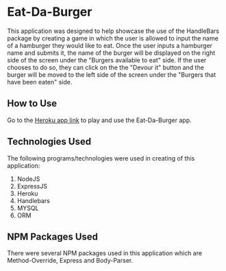# Eat-Da-Burger

This application was designed to help showcase the use of the HandleBars package by creating a game in which the user is allowed to input the name of a hamburger they would like to eat. Once the user inputs a hamburger name and submits it, the name of the burger will be displayed on the right side of the screen under the "Burgers available to eat" side. If the user chooses to do so, they can click on the the "Devour it" button and the burger will be moved to the left side of the screen under the "Burgers that have been eaten" side.

## How to Use 

Go to the [Heroku app link](https://obscure-wildwood-50674.herokuapp.com) to play and use the Eat-Da-Burger app.

## Technologies Used

The following programs/technologies were used in creating of this application:

1. NodeJS
2. ExpressJS
3. Heroku
4. Handlebars
5. MYSQL
6. ORM

## **NPM Packages Used**

There were several NPM packages used in this application which are Method-Override, Express and Body-Parser.
